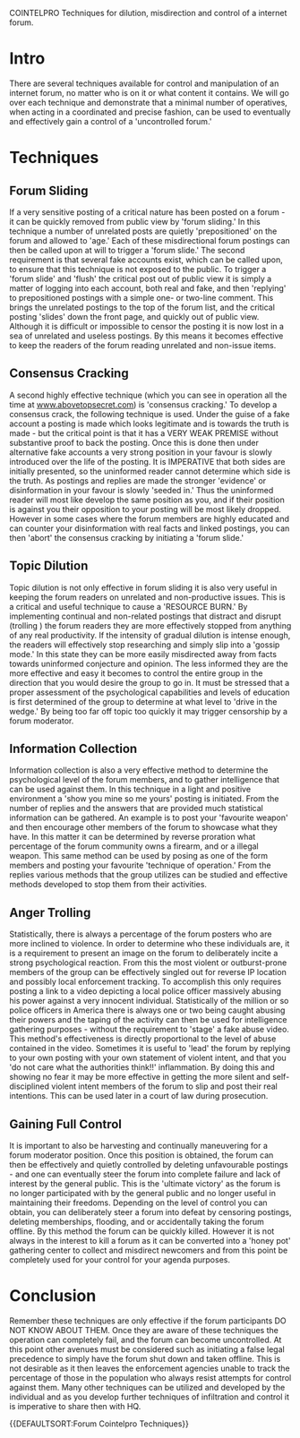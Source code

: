 COINTELPRO Techniques for dilution, misdirection and control of a internet forum.

# Intro #

There are several techniques available for control and manipulation of an internet forum, no matter who is on it or what content it contains. We will go over each technique and demonstrate that a minimal number of operatives, when acting in a coordinated and precise fashion, can be used to eventually and effectively gain a control of a 'uncontrolled forum.'

# Techniques #


## Forum Sliding ##

If a very sensitive posting of a critical nature has been posted on a forum - it can be quickly removed from public view by 'forum sliding.' In this technique a number of unrelated posts are quietly 'prepositioned' on the forum and allowed to 'age.' Each of these misdirectional forum postings can then be called upon at will to trigger a 'forum slide.' The second requirement is that several fake accounts exist, which can be called upon, to ensure that this technique is not exposed to the public. To trigger a 'forum slide' and 'flush' the critical post out of public view it is simply a matter of logging into each account, both real and fake, and then 'replying' to prepositioned postings with a simple one- or two-line comment. This brings the unrelated postings to the top of the forum list, and the critical posting 'slides' down the front page, and quickly out of public view. Although it is difficult or impossible to censor the posting it is now lost in a sea of unrelated and useless postings. By this means it becomes effective to keep the readers of the forum reading unrelated and non-issue items.

## Consensus Cracking ##

A second highly effective technique (which you can see in operation all the time at www.abovetopsecret.com) is 'consensus cracking.' To develop a consensus crack, the following technique is used. Under the guise of a fake account a posting is made which looks legitimate and is towards the truth is made - but the critical point is that it has a VERY WEAK PREMISE without substantive proof to back the posting. Once this is done then under alternative fake accounts a very strong position in your favour is slowly introduced over the life of the posting. It is IMPERATIVE that both sides are initially presented, so the uninformed reader cannot determine which side is the truth. As postings and replies are made the stronger 'evidence' or disinformation in your favour is slowly 'seeded in.' Thus the uninformed reader will most like develop the same position as you, and if their position is against you their opposition to your posting will be most likely dropped. However in some cases where the forum members are highly educated and can counter your disinformation with real facts and linked postings, you can then 'abort' the consensus cracking by initiating a 'forum slide.'

## Topic Dilution ##

Topic dilution is not only effective in forum sliding it is also very useful in keeping the forum readers on unrelated and non-productive issues. This is a critical and useful technique to cause a 'RESOURCE BURN.' By implementing continual and non-related postings that distract and disrupt (trolling ) the forum readers they are more effectively stopped from anything of any real productivity. If the intensity of gradual dilution is intense enough, the readers will effectively stop researching and simply slip into a 'gossip mode.' In this state they can be more easily misdirected away from facts towards uninformed conjecture and opinion. The less informed they are the more effective and easy it becomes to control the entire group in the direction that you would desire the group to go in. It must be stressed that a proper assessment of the psychological capabilities and levels of education is first determined of the group to determine at what level to 'drive in the wedge.' By being too far off topic too quickly it may trigger censorship by a forum moderator.

## Information Collection ##

Information collection is also a very effective method to determine the psychological level of the forum members, and to gather intelligence that can be used against them. In this technique in a light and positive environment a 'show you mine so me yours' posting is initiated. From the number of replies and the answers that are provided much statistical information can be gathered. An example is to post your 'favourite weapon' and then encourage other members of the forum to showcase what they have. In this matter it can be determined by reverse proration what percentage of the forum community owns a firearm, and or a illegal weapon. This same method can be used by posing as one of the form members and posting your favourite 'technique of operation.' From the replies various methods that the group utilizes can be studied and effective methods developed to stop them from their activities.

## Anger Trolling ##

Statistically, there is always a percentage of the forum posters who are more inclined to violence. In order to determine who these individuals are, it is a requirement to present an image on the forum to deliberately incite a strong psychological reaction. From this the most violent or outburst-prone members of the group can be effectively singled out for reverse IP location and possibly local enforcement tracking. To accomplish this only requires posting a link to a video depicting a local police officer massively abusing his power against a very innocent individual. Statistically of the million or so police officers in America there is always one or two being caught abusing their powers and the taping of the activity can then be used for intelligence gathering purposes - without the requirement to 'stage' a fake abuse video. This method's effectiveness is directly proportional to the level of abuse contained in the video. Sometimes it is useful to 'lead' the forum by replying to your own posting with your own statement of violent intent, and that you 'do not care what the authorities think!!' inflammation. By doing this and showing no fear it may be more effective in getting the more silent and self-disciplined violent intent members of the forum to slip and post their real intentions. This can be used later in a court of law during prosecution.

## Gaining Full Control ##

It is important to also be harvesting and continually maneuvering for a forum moderator position. Once this position is obtained, the forum can then be effectively and quietly controlled by deleting unfavourable postings - and one can eventually steer the forum into complete failure and lack of interest by the general public. This is the 'ultimate victory' as the forum is no longer participated with by the general public and no longer useful in maintaining their freedoms. Depending on the level of control you can obtain, you can deliberately steer a forum into defeat by censoring postings, deleting memberships, flooding, and or accidentally taking the forum offline. By this method the forum can be quickly killed. However it is not always in the interest to kill a forum as it can be converted into a 'honey pot' gathering center to collect and misdirect newcomers and from this point be completely used for your control for your agenda purposes.

# Conclusion #

Remember these techniques are only effective if the forum participants DO NOT KNOW ABOUT THEM. Once they are aware of these techniques the operation can completely fail, and the forum can become uncontrolled. At this point other avenues must be considered such as initiating a false legal precedence to simply have the forum shut down and taken offline. This is not desirable as it then leaves the enforcement agencies unable to track the percentage of those in the population who always resist attempts for control against them. Many other techniques can be utilized and developed by the individual and as you develop further techniques of infiltration and control it is imperative to share then with HQ.

{{DEFAULTSORT:Forum Cointelpro Techniques}}
